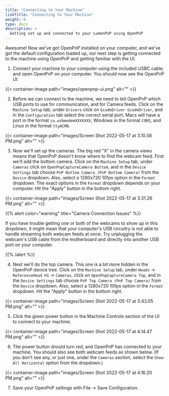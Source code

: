 ```yaml
---
title: "Connecting to Your Machine"
linkTitle: "Connecting to Your Machine"
weight: 9
type: docs
description: >
  Getting set up and connected to your LumenPnP using OpenPnP
---
```


Awesome! Now we've got OpenPnP installed on your computer, and we've got the default configuration loaded up, our next step is getting connected to the machine using OpenPnP and getting familiar with the UI.

1. Connect your machine to your computer using the included USBC cable, and open OpenPnP on your computer. You should now see the OpenPnP UI:

{{< container-image path="images/openpnp-ui.png" alt="" >}}

2. Before we can connect to the machine, we need to tell OpenPnP which USB ports to use for communication, and for Camera feeds. Click on the `Machine Setup` tab, under `Drivers` click on `GcodeDriver GcodeDriver`, and in the `Configuration` tab select the correct serial port. Macs will have a port in the format `cu.usbmodemXXXXXXX`, Windows in the format `COM2`, and Linux in the format `ttyACM0`. 

{{< container-image path="images/Screen Shot 2022-05-17 at 3.10.58 PM.png" alt="" >}}

3. Now we'll set up the cameras. The big red "X" in the camera views means that OpenPnP doesn't know where to find the webcam feed. First we'll add the bottom camera. Click on the `Machine Setup` tab, under `Cameras` click on `OpenPnpCaptureCamera Bottom`, and in the `Device Settings` tab choose `PnP Bottom Camera (PnP Bottom Camera)` from the `Device` dropdown. Also, select a 1280x720 10fps option in the `Format` dropdown. The exact options in the `Format` dropdown depends on your computer. Hit the "Apply" button in the bottom right.

{{< container-image path="images/Screen Shot 2022-05-17 at 3.31.26 PM.png" alt="" >}}

{{% alert color="warning" title="Camera Connection Issues" %}}

If you have trouble getting one or both of the webcams to show up in this dropdown, it might mean that your computer's USB circuitry is not able to handle streaming both webcam feeds at once. Try unplugging the webcam's USB cable from the motherboard and directly into another USB port on your computer.

{{% /alert %}}

4. Next we'll do the top camera. This one is a bit more hidden in the OpenPnP device tree. Click on the `Machine Setup` tab, under `Heads` -> `ReferenceHead H1` -> `Cameras`, click on `OpenPnpCaptureCamera Top`, and in the `Device Settings` tab choose `PnP Top Camera (PnP Top Camera)` from the `Device` dropdown. Also, select a 1280x720 10fps option in the `Format` dropdown. Hit the "Apply" button in the bottom right.

{{< container-image path="images/Screen Shot 2022-05-17 at 3.43.05 PM.png" alt="" >}}

5. Click the green power button in the Machine Controls section of the UI to connect to your machine.
  
{{< container-image path="images/Screen Shot 2022-05-17 at 4.14.47 PM.png" alt="" >}}

6. The power button should turn red, and OpenPnP has connected to your machine. You should also see both webcam feeds as shown below. (If you don't see any, or just one, under the `Cameras` section, select the `Show All Horizontal` option from the dropdown.)

{{< container-image path="images/Screen Shot 2022-05-17 at 4.16.20 PM.png" alt="" >}}

7. Save your OpenPnP settings with File -> Save Configuration.

